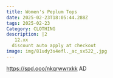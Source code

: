 ```yaml
---
title: Women's Peplum Tops
date: 2025-02-23T18:05:44.288Z
tags: 2025-02-23
Category: CLOTHING
description: |2
   12.xx
  discount auto apply at checkout 
image: img/81udy3s4efl._ac_sx522_.jpg
---
```



 https://spd.ooo/nkqrwwrxkk
AD